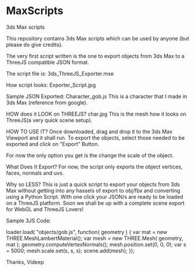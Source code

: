 MaxScripts
==========

3ds Max scripts

This repository contains 3ds Max scripts which can be used by anyone (but please do give credits).


The very first script written is the one to export objects from 3ds Max to a ThreeJS compatible JSON format.

The script file is:
3ds_ThreeJS_Exporter.mse

How script looks:
Exporter_Script.jpg

Sample JSON Exported:
Character_gob.js
This is a character that I made in 3ds Max (reference from google).

HOW does it LOOK on THREEJS?
char.jpg
This is the mesh how it looks on ThreeJS(a very quick scene setup).

HOW TO USE IT?
Once downloaded, drag and drop it to the 3ds Max Viewport and it shall run.
To export the objects, select those needed to be exported and click on "Export" Button.

For now the only option you get is the change the scale of the object.

What Does It Export?
For now, the script only exports the object vertices, faces, normals and uvs.

Why so LESS?
This is just a quick script to export your objects from 3ds Max without getting into any hassels of export to obj/fbx and converting using a Python Script.
With one click your JSON/s are ready to be loaded on a ThreeJS platform.
Soon we shall be up with a complete scene export for WebGL and ThreeJS Lovers!

Sample 3JS Code:

loader.load( "objects/gob.js", function( geometry ) {
						var mat = new THREE.MeshLambertMaterial();
						var mesh = new THREE.Mesh( geometry, mat );
						geometry.computeVertexNormals();
						mesh.position.set(0, 0, 0);
						var s = 5000;
						mesh.scale.set(s, s, s);
						scene.add(mesh);
				});
				
Thanks,
Videep
